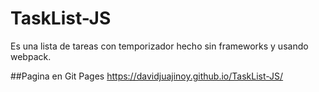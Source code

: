 # TaskList-JS
Es una lista de tareas con temporizador hecho sin frameworks y usando webpack.

##Pagina en Git Pages 
https://davidjuajinoy.github.io/TaskList-JS/


